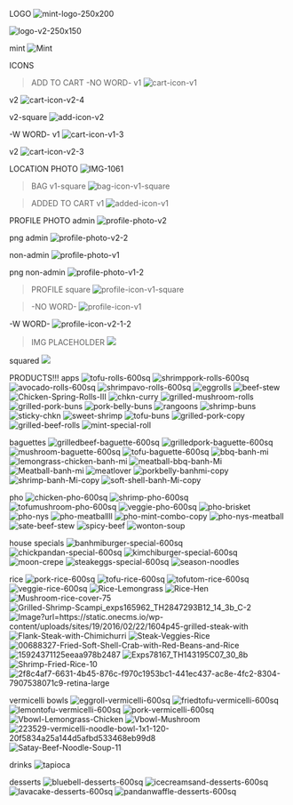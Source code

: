 LOGO
<img src="https://i.ibb.co/zxB68bW/mint-logo-250x200.png"
    alt="mint-logo-250x200" className="logo" />

<img src="https://i.ibb.co/B6NjcdZ/logo-v2.png" alt="logo-v2-250x150" className="logo"/>

mint
<img src="https://i.ibb.co/SXbTZS6/Mint.png" alt="Mint" />

ICONS

> ADD TO CART
> -NO WORD-
> v1
> <img src="https://i.ibb.co/bXrZxf2/cart-icon-v1.png" alt="cart-icon-v1" className="icon" />

v2
<img src="https://i.ibb.co/NWLbTTX/cart-icon-v2-4.png" 
    alt="cart-icon-v2-4" className="icon" />

v2-square
<img src="https://i.ibb.co/642vNF2/add-icon-v2.png" alt="add-icon-v2" className="add-icon"/>

-W WORD-
v1
<img src="https://i.ibb.co/CVNy5Sc/cart-icon-v1-3.png" alt="cart-icon-v1-3" className="icon" />

v2
<img src="https://i.ibb.co/kS94K9m/cart-icon-v2-3.png" 
    alt="cart-icon-v2-3" className="icon" />

LOCATION PHOTO
<img src="https://i.ibb.co/LznSrFQ/IMG-1061.jpg" alt="IMG-1061" className="loc">

> BAG
> v1-square
> <img src="https://i.ibb.co/FXNrrrQ/bag-icon-v1-square.png" alt="bag-icon-v1-square" className="icon" />

> ADDED TO CART
> v1
> <img src="https://i.ibb.co/ThJcsp3/added-icon-v1.png" alt="added-icon-v1" className="added" />

PROFILE PHOTO
admin
<img src="https://i.ibb.co/bb78Jdn/profile-photo-v2.jpg" alt="profile-photo-v2" className="profile" />

png admin
<img src="https://i.ibb.co/mSk5ccF/profile-photo-v2-2.png" alt="profile-photo-v2-2" className="profile" />

non-admin
<img src="https://i.ibb.co/XW4NRZs/profile-photo-v1.jpg" alt="profile-photo-v1" className="profile" />

png non-admin
<img src="https://i.ibb.co/SN7D905/profile-photo-v1-2.png" alt="profile-photo-v1-2" className="profile" />

> PROFILE
> square
> <img src="https://i.ibb.co/hM7Xn0g/profile-icon-v1-square.png" alt="profile-icon-v1-square" className="icon" />

> -NO WORD-
> <img src="https://i.ibb.co/vxsQDTG/profile-icon-v1.png" alt="profile-icon-v1" className="icon"/>

-W WORD-
<img src="https://i.ibb.co/yhrzqjP/profile-icon-v2-1-2.png" 
    alt="profile-icon-v2-1-2" className="icon" />

> IMG PLACEHOLDER
> <img src="https://i.imgur.com/mrDgNC5.gif" className="placeholder"/>

squared
<img src="https://i.imgur.com/ZZiMrz0.gif" className="placeholder"/>

PRODUCTS!!!
apps
<img src="https://i.ibb.co/sJszfdz/tofu-rolls-600sq.jpg" alt="tofu-rolls-600sq" />
<img src="https://i.ibb.co/PrF1Dv9/shrimppork-rolls-600sq.jpg" alt="shrimppork-rolls-600sq" />
<img src="https://i.ibb.co/g6nRL71/avocado-rolls-600sq.jpg" alt="avocado-rolls-600sq" />
<img src="https://i.ibb.co/pXQ3TxB/shrimpavo-rolls-600sq.jpg" alt="shrimpavo-rolls-600sq" />
<img src="https://i.ibb.co/r6HB2nG/eggrolls.jpg" alt="eggrolls"/>
<img src="https://i.ibb.co/h8vfSww/beef-stew.jpg" alt="beef-stew"/>
<img src="https://i.ibb.co/2SPgBwZ/Chicken-Spring-Rolls-III.jpg" alt="Chicken-Spring-Rolls-III"/>
<img src="https://i.ibb.co/qxLDRdy/chkn-curry.jpg" alt="chkn-curry"/>
<img src="https://i.ibb.co/7nCBFCZ/grilled-mushroom-rolls.png" alt="grilled-mushroom-rolls"/>
<img src="https://i.ibb.co/BVqtGZB/grilled-pork-buns.jpg" alt="grilled-pork-buns"/>
<img src="https://i.ibb.co/TbLWj8h/pork-belly-buns.jpg" alt="pork-belly-buns"/>
<img src="https://i.ibb.co/vJDn0WQ/rangoons.jpg" alt="rangoons"/>
<img src="https://i.ibb.co/xYrpMY6/shrimp-buns.jpg" alt="shrimp-buns"/>
<img src="https://i.ibb.co/grTK1VH/sticky-chkn.jpg" alt="sticky-chkn"/>
<img src="https://i.ibb.co/n74771Y/sweet-shrimp.jpg" alt="sweet-shrimp"/>
<img src="https://i.ibb.co/qWyc1kg/tofu-buns.jpg" alt="tofu-buns"/>
<img src="https://i.ibb.co/kqPCnv6/grilled-pork-copy.png" alt="grilled-pork-copy"/>
<img src="https://i.ibb.co/f4bF8Ft/grilled-beef-rolls.jpg" alt="grilled-beef-rolls"/>
<img src="https://i.ibb.co/BqD4TV0/mint-special-roll.jpg" alt="mint-special-roll"/>

baguettes
<img src="https://i.ibb.co/4f5bZJN/grilledbeef-baguette-600sq.jpg" alt="grilledbeef-baguette-600sq" />
<img src="https://i.ibb.co/Ms5m16s/grilledpork-baguette-600sq.jpg" alt="grilledpork-baguette-600sq" />
<img src="https://i.ibb.co/pw8HFsm/mushroom-baguette-600sq.jpg" alt="mushroom-baguette-600sq" />
<img src="https://i.ibb.co/fnSGPHm/tofu-baguette-600sq.jpg" alt="tofu-baguette-600sq" />
<img src="https://i.ibb.co/vLrQ89Y/bbq-banh-mi.jpg" alt="bbq-banh-mi">
<img src="https://i.ibb.co/yYWm8zK/lemongrass-chicken-banh-mi.jpg" alt="lemongrass-chicken-banh-mi">
<img src="https://i.ibb.co/tJC3nMG/meatball-bbq-banh-Mi.jpg" alt="meatball-bbq-banh-Mi">
<img src="https://i.ibb.co/yNTFqfw/Meatball-banh-mi.jpg" alt="Meatball-banh-mi">
<img src="https://i.ibb.co/G2f4RX7/meatlover.jpg" alt="meatlover">
<img src="https://i.ibb.co/hdhR3dZ/porkbelly-banhmi-copy.png" alt="porkbelly-banhmi-copy">
<img src="https://i.ibb.co/pxL6Zkk/shrimp-banh-Mi-copy.png" alt="shrimp-banh-Mi-copy">
<img src="https://i.ibb.co/v1TKMTk/soft-shell-banh-Mi-copy.png" alt="soft-shell-banh-Mi-copy">

pho
<img src="https://i.ibb.co/Yty7801/chicken-pho-600sq.jpg" alt="chicken-pho-600sq" />
<img src="https://i.ibb.co/xDvcTXj/shrimp-pho-600sq.jpg" alt="shrimp-pho-600sq" />
<img src="https://i.ibb.co/YD06QWV/tofumushroom-pho-600sq.jpg" alt="tofumushroom-pho-600sq" />
<img src="https://i.ibb.co/mHsP0ZP/veggie-pho-600sq.jpg" alt="veggie-pho-600sq" />
<img src="https://i.ibb.co/QbLpt8S/pho-brisket.jpg" alt="pho-brisket">
<img src="https://i.ibb.co/FK4h4wz/pho-nys.jpg" alt="pho-nys"/>
<img src="https://i.ibb.co/jWK8Pyc/pho-meatballll.jpg" alt="pho-meatballll">
<img src="https://i.ibb.co/7jgBYTM/pho-mint-combo-copy.png" alt="pho-mint-combo-copy">
<img src="https://i.ibb.co/hLkB0sm/pho-nys-meatball.jpg" alt="pho-nys-meatball">
<img src="https://i.ibb.co/0q15SCw/sate-beef-stew.jpg" alt="sate-beef-stew">
<img src="https://i.ibb.co/Yk1CLxR/spicy-beef.jpg" alt="spicy-beef">
<img src="https://i.ibb.co/KrftxQd/wonton-soup.jpg" alt="wonton-soup">

house specials
<img src="https://i.ibb.co/0CbPpVv/banhmiburger-special-600sq.jpg" alt="banhmiburger-special-600sq" />
<img src="https://i.ibb.co/J7cKTJ8/chickpandan-special-600sq.jpg" alt="chickpandan-special-600sq" />
<img src="https://i.ibb.co/wQCvTLf/kimchiburger-special-600sq.jpg" alt="kimchiburger-special-600sq" />
<img src="https://i.ibb.co/p2s8ZRr/moon-crepe.jpg" alt="moon-crepe">
<img src="https://i.ibb.co/Gc9R5Qk/steakeggs-special-600sq.jpg" alt="steakeggs-special-600sq" />
<img src="https://i.ibb.co/fNmswbR/season-noodles.jpg" alt="season-noodles">

rice
<img src="https://i.ibb.co/5KgvCLH/pork-rice-600sq.jpg" alt="pork-rice-600sq" />
<img src="https://i.ibb.co/xsBNYrc/tofu-rice-600sq.jpg" alt="tofu-rice-600sq" />
<img src="https://i.ibb.co/Vt6BXb2/tofutom-rice-600sq.jpg" alt="tofutom-rice-600sq" />
<img src="https://i.ibb.co/0jVmfNx/veggie-rice-600sq.jpg" alt="veggie-rice-600sq" />
<img src="https://i.ibb.co/rpwxSJv/Rice-Lemongrass.jpg" alt="Rice-Lemongrass" />
<img src="https://i.ibb.co/XxHkmR9/Rice-Hen.jpg" alt="Rice-Hen" />
<img src="https://i.ibb.co/Fs48yfz/Mushroom-rice-cover-75.jpg" alt="Mushroom-rice-cover-75" />
<img src="https://i.ibb.co/ZStk1MC/Grilled-Shrimp-Scampi-exps165962-TH2847293-B12-14-3b-C-2.jpg" alt="Grilled-Shrimp-Scampi_exps165962_TH2847293B12_14_3b_C-2" />
<img src="https://i.ibb.co/mHqfWrC/Image-url-https-static-onecms-io-wp-content-uploads-sites-19-2016-02-22-1604p45-grilled-steak-with.jpg" alt="Image?url=https://static.onecms.io/wp-content/uploads/sites/19/2016/02/22/1604p45-grilled-steak-with" />
<img src="https://i.ibb.co/3fHRCYB/Flank-Steak-with-Chimichurri.jpg" alt="Flank-Steak-with-Chimichurri" />
<img src="https://i.ibb.co/qd4HsV2/Steak-Veggies-Rice.jpg" alt="Steak-Veggies-Rice" />
<img src="https://i.ibb.co/8jYG3MK/00688327-Fried-Soft-Shell-Crab-with-Red-Beans-and-Rice.jpg" alt="00688327-Fried-Soft-Shell-Crab-with-Red-Beans-and-Rice" />
<img src="https://i.ibb.co/NynjfDs/15924371125eeaa978b2487.jpg" alt="15924371125eeaa978b2487" />
<img src="https://i.ibb.co/xM43L3d/Exps78167-TH143195-C07-30-8b.jpg" alt="Exps78167_TH143195C07_30_8b" />
<img src="https://i.ibb.co/n1VvkBq/Shrimp-Fried-Rice-10.jpg" alt="Shrimp-Fried-Rice-10" />
<img src="https://i.ibb.co/3W2q6dC/2f8c4af7-6631-4b45-876c-f970c1953bc1-441ec437-ac8e-4fc2-8304-7907538071c9-retina-large.jpg" alt="2f8c4af7-6631-4b45-876c-f970c1953bc1-441ec437-ac8e-4fc2-8304-7907538071c9-retina-large" />

vermicelli bowls
<img src="https://i.ibb.co/ZdgfPCG/eggroll-vermicelli-600sq.jpg" alt="eggroll-vermicelli-600sq" />
<img src="https://i.ibb.co/DVph2Wy/friedtofu-vermicelli-600sq.jpg" alt="friedtofu-vermicelli-600sq" />
<img src="https://i.ibb.co/t8KXH5C/lemontofu-vermicelli-600sq.jpg" alt="lemontofu-vermicelli-600sq" />
<img src="https://i.ibb.co/zr6HtDC/pork-vermicelli-600sq.jpg" alt="pork-vermicelli-600sq" />
<img src="https://i.ibb.co/2P5S7rD/Vbowl-Lemongrass-Chicken.jpg" alt="Vbowl-Lemongrass-Chicken"/>
<img src="https://i.ibb.co/592grMC/Vbowl-Mushroom.jpg" alt="Vbowl-Mushroom" />
<img src="https://i.ibb.co/4ppZkZL/223529-vermicelli-noodle-bowl-1x1-120-20f5834a25a144d5afbd533468eb99d8.jpg" alt="223529-vermicelli-noodle-bowl-1x1-120-20f5834a25a144d5afbd533468eb99d8" />
<img src="https://i.ibb.co/dWbB118/Satay-Beef-Noodle-Soup-11.jpg" alt="Satay-Beef-Noodle-Soup-11" />

drinks
<img src="https://i.ibb.co/WHmcj00/tapioca.jpg" alt="tapioca"/>

desserts
<img src="https://i.ibb.co/dDxKZ8L/bluebell-desserts-600sq.jpg" alt="bluebell-desserts-600sq" />
<img src="https://i.ibb.co/q9b9LRN/icecreamsand-desserts-600sq.jpg" alt="icecreamsand-desserts-600sq" />
<img src="https://i.ibb.co/dbQ1NRH/lavacake-desserts-600sq.jpg" alt="lavacake-desserts-600sq" />
<img src="https://i.ibb.co/NxwGVd4/pandanwaffle-desserts-600sq.jpg" alt="pandanwaffle-desserts-600sq" />
